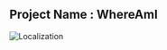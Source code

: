 ## Project Name : WhereAmI

![Localization](https://github.com/sjang1594/RoboND-Udacity/tree/master/Robotics-UD-WhereAmI/media/video.gif)
